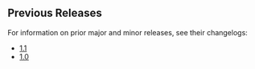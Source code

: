 ## Previous Releases
For information on prior major and minor releases, see their changelogs:
- [1.1](https://github.com/dbt-labs/dbt-spark/blob/1.1.latest/CHANGELOG.md)
- [1.0](https://github.com/dbt-labs/dbt-spark/blob/1.0.latest/CHANGELOG.md)
